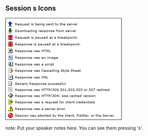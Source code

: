 ##  Session s Icons

![icons](/img/web-sessions-icons.png)

note:
    Put your speaker notes here.
    You can see them pressing 's'.
